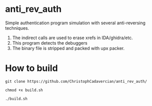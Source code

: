 # anti_rev_auth


Simple authentication program simulation with several anti-reversing techniques.
1) The indirect calls are used to erase xrefs in IDA/ghidra/etc.
2) This program detects the debuggers
3) The binary file is stripped and packed with upx packer.

# How to build

``` 
git clone https://github.com/ChristophCadavercian/anti_rev_auth/

chmod +x build.sh

./build.sh 
```


